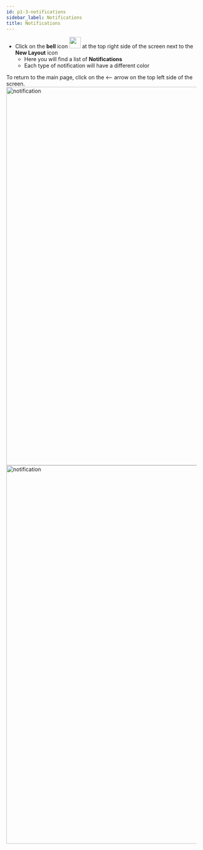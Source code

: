 ```yaml
---
id: p1-3-notifications
sidebar_label: Notifications
title: Notifications
---
```


- Click on the **bell** icon <img src="/assets/notification.png" width="30px" alt=""/> at the top right side of the screen next to the **New Layout** icon
  - Here you will find a list of **Notifications**	
  - Each type of notification will have a different color

To return to the main page, click on the <—— arrow on the top left side of the screen. 
<img src="/assets/notification1.png"  width="1000px" alt="notification"/>
<img src="/assets/notification2.png"  width="1000px" alt="notification"/>